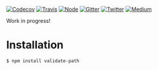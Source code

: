[![Codecov](https://img.shields.io/codecov/c/github/ehmicky/validate-path.svg?label=tested&logo=codecov&style=popout-square)](https://codecov.io/gh/ehmicky/validate-path) [![Travis](https://img.shields.io/badge/cross-platform-4cc61e.svg?logo=travis&style=popout-square)](https://travis-ci.org/ehmicky/validate-path) [![Node](https://img.shields.io/node/v/validate-path.svg?logo=node.js&style=popout-square)](https://www.npmjs.com/package/validate-path) [![Gitter](https://img.shields.io/gitter/room/ehmicky/validate-path.svg?logo=gitter&style=popout-square)](https://gitter.im/ehmicky/validate-path) [![Twitter](https://img.shields.io/badge/%E2%80%8B-twitter-4cc61e.svg?logo=twitter&style=popout-square)](https://twitter.com/intent/follow?screen_name=ehmicky) [![Medium](https://img.shields.io/badge/%E2%80%8B-medium-4cc61e.svg?logo=medium&style=popout-square)](https://medium.com/@ehmicky)

Work in progress!

# Installation

```bash
$ npm install validate-path
```
